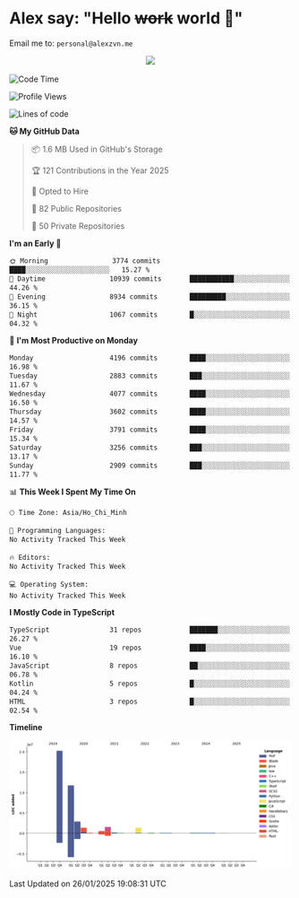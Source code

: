 # Alex say: "Hello ~~work~~ world 🐾"
Email me to: `personal@alexzvn.me`


<p align=center>
  <a href="https://skillicons.dev">
    <img src="https://skillicons.dev/icons?i=ts,js,php,nodejs,bun,vue,nuxt,react,svelte,tauri,laravel,rust,mongodb,docker,electron,redis,rabbitmq,tailwind,git,cloudflare,elysia,mysql,nginx,rollupjs,sentry,ubuntu,yarn,html,css,vite" />
  </a>
</p>

<!--START_SECTION:waka-->
![Code Time](http://img.shields.io/badge/Code%20Time-1%2C066%20hrs%2055%20mins-blue)

![Profile Views](http://img.shields.io/badge/Profile%20Views-0-blue)

![Lines of code](https://img.shields.io/badge/From%20Hello%20World%20I%27ve%20Written-40.6%20million%20lines%20of%20code-blue)

**🐱 My GitHub Data** 

> 📦 1.6 MB Used in GitHub's Storage 
 > 
> 🏆 121 Contributions in the Year 2025
 > 
> 💼 Opted to Hire
 > 
> 📜 82 Public Repositories 
 > 
> 🔑 50 Private Repositories 
 > 
**I'm an Early 🐤** 

```text
🌞 Morning                3774 commits        ████░░░░░░░░░░░░░░░░░░░░░   15.27 % 
🌆 Daytime                10939 commits       ███████████░░░░░░░░░░░░░░   44.26 % 
🌃 Evening                8934 commits        █████████░░░░░░░░░░░░░░░░   36.15 % 
🌙 Night                  1067 commits        █░░░░░░░░░░░░░░░░░░░░░░░░   04.32 % 
```
📅 **I'm Most Productive on Monday** 

```text
Monday                   4196 commits        ████░░░░░░░░░░░░░░░░░░░░░   16.98 % 
Tuesday                  2883 commits        ███░░░░░░░░░░░░░░░░░░░░░░   11.67 % 
Wednesday                4077 commits        ████░░░░░░░░░░░░░░░░░░░░░   16.50 % 
Thursday                 3602 commits        ████░░░░░░░░░░░░░░░░░░░░░   14.57 % 
Friday                   3791 commits        ████░░░░░░░░░░░░░░░░░░░░░   15.34 % 
Saturday                 3256 commits        ███░░░░░░░░░░░░░░░░░░░░░░   13.17 % 
Sunday                   2909 commits        ███░░░░░░░░░░░░░░░░░░░░░░   11.77 % 
```


📊 **This Week I Spent My Time On** 

```text
🕑︎ Time Zone: Asia/Ho_Chi_Minh

💬 Programming Languages: 
No Activity Tracked This Week

🔥 Editors: 
No Activity Tracked This Week

💻 Operating System: 
No Activity Tracked This Week
```

**I Mostly Code in TypeScript** 

```text
TypeScript               31 repos            ███████░░░░░░░░░░░░░░░░░░   26.27 % 
Vue                      19 repos            ████░░░░░░░░░░░░░░░░░░░░░   16.10 % 
JavaScript               8 repos             ██░░░░░░░░░░░░░░░░░░░░░░░   06.78 % 
Kotlin                   5 repos             █░░░░░░░░░░░░░░░░░░░░░░░░   04.24 % 
HTML                     3 repos             █░░░░░░░░░░░░░░░░░░░░░░░░   02.54 % 
```



**Timeline**

![Lines of Code chart](https://raw.githubusercontent.com/alexzvn/alexzvn/main/assets/bar_graph.png)


 Last Updated on 26/01/2025 19:08:31 UTC
<!--END_SECTION:waka-->
